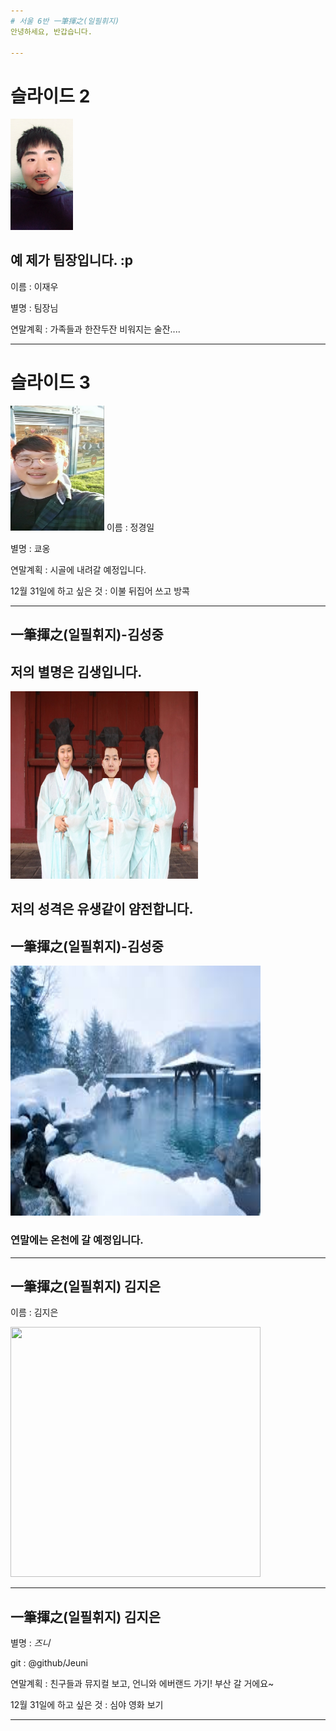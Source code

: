```yaml
---
# 서울 6반 一筆揮之(일필휘지)
안녕하세요, 반갑습니다.

---
```

# 슬라이드 2

<img src="img/Team_Jang.JPG" width="100">

## 예 제가 팀장입니다. :p

이름 : 이재우

별명 : 팀장님

연말계획 : 가족들과 한잔두잔 비워지는 술잔....



---
# 슬라이드 3
<img src="img/kyooong.jpg" width="150" height="200">
이름 : 정경일


별명 : 쿄옹

연말계획 : 시골에 내려갈 예정입니다.

12월 31일에 하고 싶은 것 : 이불 뒤집어 쓰고 방콕 

---
## 一筆揮之(일필휘지)-김성중

## 저의 별명은 김생입니다.
<img src="img/you1.jpg" width="300" height="300">

저의 성격은 유생같이 얌전합니다.
---
## 一筆揮之(일필휘지)-김성중

<img src="img/onchen.jpg" width="400" height="400">

### 연말에는 온천에 갈 예정입니다.

---
## 一筆揮之(일필휘지) 김지은
이름 : 김지은 

<img src="https://raw.githubusercontent.com/Jeuni/ssafy-6-hotlife/master/img/IMG_0110.JPG" width="400" height="400">

--- 
## 一筆揮之(일필휘지) 김지은
별명 : *즈니*

git : @github/Jeuni

연말계획 : 친구들과 뮤지컬 보고, 언니와 에버랜드 가기! 부산 갈 거에요~

12월 31일에 하고 싶은 것 : 심야 영화 보기

---
